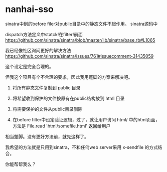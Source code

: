 nanhai-sso
==========

sinatra中到的before filer对public目录中的静态文件不起作用。 sinatra源码中

dispatch方法定义中statck!在filter!前面
https://github.com/sinatra/sinatra/blob/master/lib/sinatra/base.rb#L1065

我已经像社区询问更好的解决方法
https://github.com/sinatra/sinatra/issues/761#issuecomment-31435059

这个设定是完全合理的。

但我这个项目有个不合理的要求，因此我用蹩脚的方案来解决吧。

1. 将所有静态文件复制到 public 目录

2. 将希望收到保护的文件按原有在public结构放到 html 目录

3. 将需要保护的文件从public目录删除

4. 在before filter中设定验证逻辑，过了，就让用户访问 html/ 中的html页面，方法是 File.read 'html/somefile.html' 返回给用户

相当蹩脚。没有更好方法前，就先这样了。

我希望的方法就是只用到sinatra，不和任何web server采用 x-sendfile 的方式结合。

你能帮帮我么？


